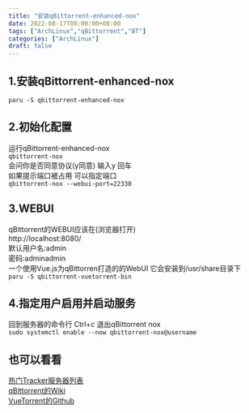 ```yaml
---
title: "安装qBittorrent-enhanced-nox"
date: 2022-08-17T08:00:00+08:00
tags: ["ArchLinux","qBittorrent","BT"]
categories: ["ArchLinux"]
draft: false
---
```


## 1.安装qBittorrent-enhanced-nox

`paru -S qbittorrent-enhanced-nox`

## 2.初始化配置

运行qBittorrent-enhanced-nox  
`qbittorrent-nox`  
会问你是否同意协议(y同意) 输入y 回车  
如果提示端口被占用 可以指定端口  
`qbittorrent-nox --webui-port=22330`

## 3.WEBUI

qBittorrent的WEBUI应该在(浏览器打开)  
http://localhost:8080/  
默认用户名:admin  
密码:adminadmin  
一个使用Vue.js为qBittorren打造的的WebUI 它会安装到/usr/share目录下  
`paru -S qbittorrent-vuetorrent-bin`

## 4.指定用户启用并启动服务

回到服务器的命令行 Ctrl+c 退出qBittorrent nox  
`sudo systemctl enable --now qbittorrent-nox@username`

## 也可以看看

[热门Tracker服务器列表](https://github.com/XIU2/TrackersListCollection)  
[qBittorrent的Wiki](https://github.com/qbittorrent/qBittorrent/wiki)  
[VueTorrent的Github](https://github.com/WDaan/VueTorrent)